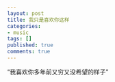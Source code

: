 ```yaml
---
layout: post
title: 我只是喜欢你这样
categories:
- music
tags: []
published: true
comments: true
---
```

<p>“我喜欢你多年前又穷又没希望的样子”<br /> </p>
